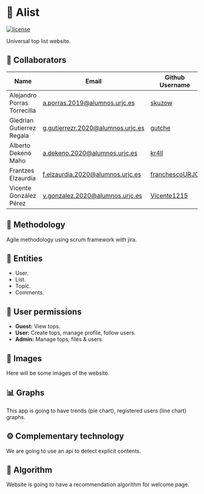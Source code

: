 # 🎩 Alist

[![license](https://img.shields.io/github/license/CodeURJC-DAW-2022-23/webapp1.svg)](https://github.com/CodeURJC-DAW-2022-23/webapp1/blob/main/LICENSE)

Universal top list website.

## 👤 Collaborators

| Name                        | Email                             | Github Username                                     |
| --------------------------- | --------------------------------- | --------------------------------------------------- |
| Alejandro Porras Torrecilla | a.porras.2019@alumnos.urjc.es     | [skuzow](https://github.com/skuzow)                 |
| Gledrian Gutierrez Regala   | g.gutierrezr.2020@alumnos.urjc.es | [gutche](https://github.com/gutche)                 |
| Alberto Dekenó Maho         | a.dekeno.2020@alumnos.urjc.es     | [kr4ll](https://github.com//kr4ll)                  |
| Frantzes Elzaurdia          | f.elzaurdia.2020@alumnos.urjc.es  | [franchescoURJC](https://github.com/franchescoURJC) |
| Vicente González Pérez      | v.gonzalez.2020@alumnos.urjc.es   | [Vicente1215](https://github.com/Vicente1215)       |

## 💪 Methodology

Agile methodology using scrum framework with jira.

## 💾 Entities

- User.
- List.
- Topic.
- Comments.

## 🚫 User permissions

- **Guest:** View tops.
- **User:** Create tops, manage profile, follow users.
- **Admin:** Manage tops, files & users.

## 🌄 Images

Here will be some images of the website.

## 📊 Graphs

This app is going to have trends (pie chart), registered users (line chart) graphs.

## ⚙️ Complementary technology

We are going to use an api to detect explicit contents.

## 🤔 Algorithm

Website is going to have a recommendation algorithm for welcome page.
